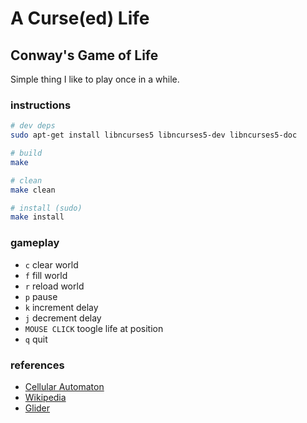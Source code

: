 # A Curse(ed) Life

## Conway's Game of Life

Simple thing I like to play once in a while. 

### instructions

```bash
# dev deps
sudo apt-get install libncurses5 libncurses5-dev libncurses5-doc 

# build
make

# clean
make clean

# install (sudo)
make install 

```

### gameplay

* `c` clear world
* `f` fill world
* `r` reload world
* `p` pause
* `k` increment delay
* `j` decrement delay
* `MOUSE CLICK` toogle life at position
* `q` quit

### references
* [Cellular Automaton](https://en.wikipedia.org/wiki/Cellular_automaton)
* [Wikipedia](https://en.wikipedia.org/wiki/Conway%27s_Game_of_Life)
* [Glider](https://en.wikipedia.org/wiki/Glider_(Conway%27s_Life))

